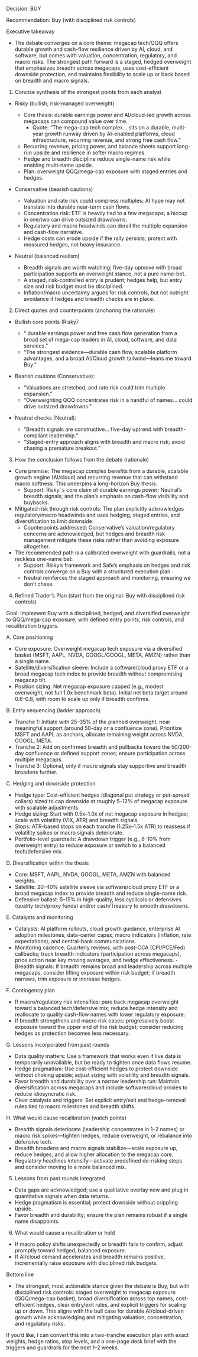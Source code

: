 Decision: BUY

Recommendation: Buy (with disciplined risk controls)

Executive takeaway
- The debate converges on a core theme: megacap tech/QQQ offers durable growth and cash-flow resilience driven by AI, cloud, and software, but comes with valuation, concentration, regulatory, and macro risks. The strongest path forward is a staged, hedged overweight that emphasizes breadth across megacaps, uses cost-efficient downside protection, and maintains flexibility to scale up or back based on breadth and macro signals.

1) Concise synthesis of the strongest points from each analyst

- Risky (bullish, risk-managed overweight)
  - Core thesis: durable earnings power and AI/cloud-led growth across megacaps can compound value over time.
    - Quote: “The mega-cap tech complex… sits on a durable, multi-year growth runway driven by AI-enabled platforms, cloud infrastructure, recurring revenue, and strong free cash flow.”
  - Recurring revenue, pricing power, and balance sheets support long-run upside and resilience in softer macro regimes.
  - Hedge and breadth discipline reduce single-name risk while enabling multi-name upside.
  - Plan: overweight QQQ/mega-cap exposure with staged entries and hedges.

- Conservative (bearish cautions)
  - Valuation and rate risk could compress multiples; AI hype may not translate into durable near-term cash flows.
  - Concentration risk: ETF is heavily tied to a few megacaps; a hiccup in one/two can drive outsized drawdowns.
  - Regulatory and macro headwinds can derail the multiple expansion and cash-flow narrative.
  - Hedge costs can erode upside if the rally persists; protect with measured hedges, not heavy insurance.

- Neutral (balanced realism)
  - Breadth signals are worth watching; five-day upmove with broad participation supports an overweight stance, not a pure name-bet.
  - A staged, risk-controlled entry is prudent; hedges help, but entry size and risk budget must be disciplined.
  - Inflation/macro uncertainty argues for risk controls, but not outright avoidance if hedges and breadth checks are in place.

2) Direct quotes and counterpoints (anchoring the rationale)

- Bullish core points (Risky):
  - “ durable earnings power and free cash flow generation from a broad set of mega-cap leaders in AI, cloud, software, and data services.”
  - “The strongest evidence—durable cash flow, scalable platform advantages, and a broad AI/Cloud growth tailwind—leans me toward Buy.”

- Bearish cautions (Conservative):
  - “Valuations are stretched, and rate risk could trim multiple expansion.”
  - “Overweighting QQQ concentrates risk in a handful of names… could drive outsized drawdowns.”

- Neutral checks (Neutral):
  - “Breadth signals are constructive… five-day uptrend with breadth-compliant leadership.”
  - “Staged-entry approach aligns with breadth and macro risk; avoid chasing a premature breakout.”

3) How the conclusion follows from the debate (rationale)

- Core premise: The megacap complex benefits from a durable, scalable growth engine (AI/cloud) and recurring revenue that can withstand macro softness. This underpins a long-horizon Buy thesis.
  - Support: Risky’ s core claim of durable earnings power; Neutral’s breadth signals; and the plan’s emphasis on cash-flow visibility and buybacks.
- Mitigated risk through risk controls: The plan explicitly acknowledges regulatory/macro headwinds and uses hedging, staged entries, and diversification to limit downside.
  - Counterpoints addressed: Conservative’s valuation/regulatory concerns are acknowledged, but hedges and breadth risk management mitigate these risks rather than avoiding exposure altogether.
- The recommended path is a calibrated overweight with guardrails, not a reckless one-name bet:
  - Support: Risky’s framework and Safe’s emphasis on hedges and risk controls converge on a Buy with a structured execution plan.
  - Neutral reinforces the staged approach and monitoring, ensuring we don’t chase.

4) Refined Trader’s Plan (start from the original: Buy with disciplined risk controls)

Goal: Implement Buy with a disciplined, hedged, and diversified overweight to QQQ/mega-cap exposure, with defined entry points, risk controls, and recalibration triggers.

A. Core positioning
- Core exposure: Overweight megacap tech exposure via a diversified basket (MSFT, AAPL, NVDA, GOOGL/GOOGL, META, AMZN) rather than a single name.
- Satellite/diversification sleeve: Include a software/cloud proxy ETF or a broad megacap tech index to provide breadth without compromising megacap tilt.
- Position sizing: Net megacap exposure capped (e.g., modest overweight, not full 1.0x benchmark beta). Initial net beta target around 0.6–0.8, with room to scale up only if breadth confirms.

B. Entry sequencing (ladder approach)
- Tranche 1: Initiate with 25–35% of the planned overweight, near meaningful support (around 50-day or a confluence zone). Prioritize MSFT and AAPL as anchors, allocate remaining weight across NVDA, GOOGL, META.
- Tranche 2: Add on confirmed breadth and pullbacks toward the 50/200-day confluence or defined support zones; ensure participation across multiple megacaps.
- Tranche 3: Optional, only if macro signals stay supportive and breadth broadens further.

C. Hedging and downside protection
- Hedge type: Cost-efficient hedges (diagonal put strategy or put-spread collars) sized to cap downside at roughly 5–12% of megacap exposure with scalable adjustments.
- Hedge sizing: Start with 0.5x–1.0x of net megacap exposure in hedges; scale with volatility (VIX, ATR) and breadth signals.
- Stops: ATR-based stops on each tranche (1.25x–1.5x ATR) to reassess if volatility spikes or macro signals deteriorate.
- Portfolio-level guardrails: A drawdown trigger (e.g., 8–10% from overweight entry) to reduce exposure or switch to a balanced tech/defensive mix.

D. Diversification within the thesis
- Core: MSFT, AAPL, NVDA, GOOGL, META, AMZN with balanced weights.
- Satellite: 20–40% satellite sleeve via software/cloud proxy ETF or a broad megacap index to provide breadth and reduce single-name risk.
- Defensive ballast: 5–15% in high-quality, less cyclicals or defensives (quality tech/proxy funds) and/or cash/Treasury to smooth drawdowns.

E. Catalysts and monitoring
- Catalysts: AI platform rollouts, cloud growth guidance, enterprise AI adoption milestones, data-center capex, macro indicators (inflation, rate expectations), and central-bank communications.
- Monitoring cadence: Quarterly reviews, with post-CCA (CPI/PCE/Fed) callbacks; track breadth indicators (participation across megacaps), price action near key moving averages, and hedge effectiveness.
-Breadth signals: If breadth remains broad and leadership across multiple megacaps, consider lifting exposure within risk budget; if breadth narrows, trim exposure or increase hedges.

F. Contingency plan
- If macro/regulatory risk intensifies: pare back megacap overweight toward a balanced tech/defensive mix; reduce hedge intensity and reallocate to quality cash-flow names with lower regulatory exposure.
- If breadth strengthens and macro risk eases: progressively boost exposure toward the upper end of the risk budget; consider reducing hedges as protection becomes less necessary.

G. Lessons incorporated from past rounds
- Data quality matters: Use a framework that works even if live data is temporarily unavailable, but be ready to tighten once data flows resume.
- Hedge pragmatism: Use cost-efficient hedges to protect downside without choking upside; adjust sizing with volatility and breadth signals.
- Favor breadth and durability over a narrow leadership run: Maintain diversification across megacaps and include software/cloud proxies to reduce idiosyncratic risk.
- Clear catalysts and triggers: Set explicit entry/exit and hedge-removal rules tied to macro milestones and breadth shifts.

H. What would cause recalibration (watch points)
- Breadth signals deteriorate (leadership concentrates in 1–2 names) or macro risk spikes—tighten hedges, reduce overweight, or rebalance into defensive tech.
- Breadth broadens and macro signals stabilize—scale exposure up, reduce hedges, and allow higher allocation to the megacap core.
- Regulatory headlines intensify—activate predefined de-risking steps and consider moving to a more balanced mix.

5) Lessons from past rounds integrated
- Data gaps are acknowledged; use a qualitative overlay now and plug in quantitative signals when data returns.
- Hedge pragmatism is essential; protect downside without crippling upside.
- Favor breadth and durability; ensure the plan remains robust if a single name disappoints.

6) What would cause a recalibration or hold
- If macro policy shifts unexpectedly or breadth fails to confirm, adjust promptly toward hedged, balanced exposure.
- If AI/cloud demand accelerates and breadth remains positive, incrementally raise exposure with disciplined risk budgets.

Bottom line
- The strongest, most actionable stance given the debate is Buy, but with disciplined risk controls: staged overweight to megacap exposure (QQQ/mega-cap basket), broad diversification across top names, cost-efficient hedges, clear entry/exit rules, and explicit triggers for scaling up or down. This aligns with the bull case for durable AI/cloud-driven growth while acknowledging and mitigating valuation, concentration, and regulatory risks.

If you’d like, I can convert this into a two-tranche execution plan with exact weights, hedge ratios, stop levels, and a one-page desk brief with the triggers and guardrails for the next 1–2 weeks.